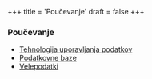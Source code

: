 +++
title = 'Poučevanje'
draft = false
+++

### Poučevanje

*   [Tehnologija uporavljanja podatkov](https://www.fri.uni-lj.si/en/course/63226)
*   [Podatkovne baze](https://www.fri.uni-lj.si/en/course/63707)
*   [Velepodatki](https://www.fri.uni-lj.si/en/course/63560)

